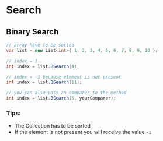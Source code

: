 # Search 

## Binary Search

```csharp
// array have to be sorted
var list = new List<int>{ 1, 2, 3, 4, 5, 6, 7, 8, 9, 10 };

// index = 3 
int index = list.BSearch(4);

// index = -1 because element is not present
int index = list.BSearch(11);

// you can also pass an comparer to the method
int index = list.BSearch(5, yourComparer);
```

### Tips:

* The Collection has to be sorted
* If the element is not present you will receive the value `-1`
